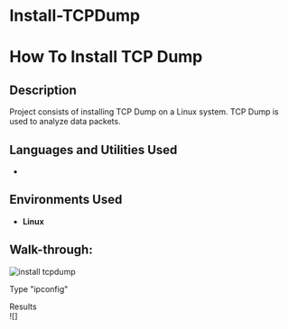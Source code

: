 # Install-TCPDump
<h1>How To Install TCP Dump</h1>

<h2>Description</h2>
Project consists of installing TCP Dump on a Linux system. TCP Dump is used to analyze data packets.<br />


<h2>Languages and Utilities Used</h2>

- <b></b> 

<h2>Environments Used </h2>

- <b>Linux</b> 

<h2>Walk-through:</h2>

<p align="center">

![install tcpdump](https://github.com/jasondasho/Install-TCPDump/assets/94137942/cfc7f242-06f9-4edd-9334-0f59caf0806c)


Type "ipconfig"  <br/>

Results<br/>
![]
</p>
